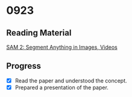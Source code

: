 # 0923

## Reading Material

[SAM 2: Segment Anything in Images, Videos](https://arxiv.org/abs/2408.00714)

## Progress

- [x] Read the paper and understood the concept.
- [x] Prepared a presentation of the paper.
